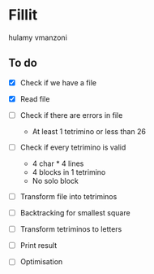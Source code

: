 # Fillit

hulamy
vmanzoni

## To do

- [x] Check if we have a file
- [x] Read file
- [ ] Check if there are errors in file
  - At least 1 tetrimino or less than 26
- [ ] Check if every tetrimino is valid
  - 4 char * 4 lines
  - 4 blocks in 1 tetrimino
  - No solo block
- [ ] Transform file into tetriminos
- [ ] Backtracking for smallest square
- [ ] Transform tetriminos to letters
- [ ] Print result

- [ ] Optimisation
